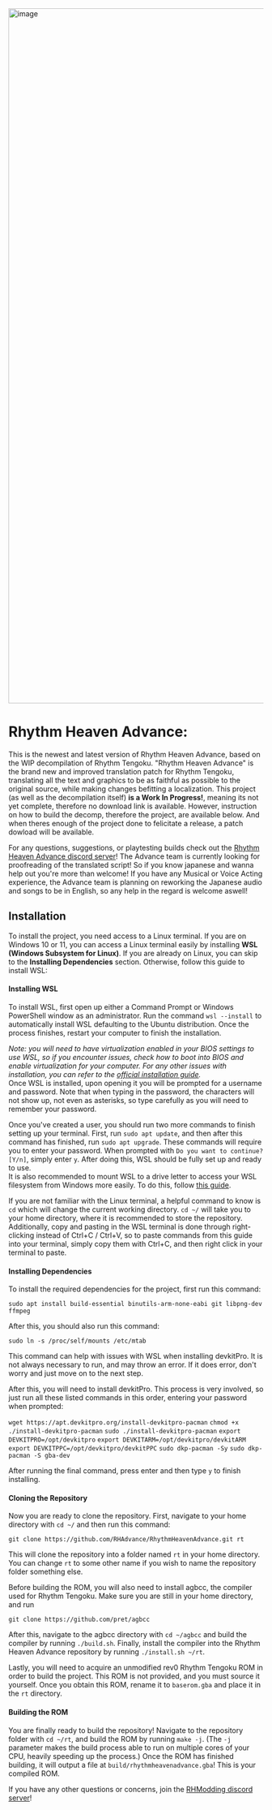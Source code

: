 
<img width="1535" height="1370" alt="image" src="https://github.com/user-attachments/assets/ffbfed42-a33c-4206-babf-9cfb250e39e8" />

# Rhythm Heaven Advance:
This is the newest and latest version of Rhythm Heaven Advance, based on the WIP decompilation of Rhythm Tengoku.
"Rhythm Heaven Advance" is the brand new and improved translation patch for Rhythm Tengoku, translating all the text and graphics to be as faithful as possible to the original source, while making changes befitting a localization.
This project (as well as the decompilation itself) **is a Work In Progress!**, meaning its not yet complete, therefore no download link is available.
However, instruction on how to build the decomp, therefore the project, are available below. And when theres enough of the project done to felicitate a release, a patch dowload will be available.

For any questions, suggestions, or playtesting builds check out the [Rhythm Heaven Advance discord server](https://discord.gg/8PET8w8PU8)!
The Advance team is currently looking for proofreading of the translated script!
So if you know japanese and wanna help out you're more than welcome!
If you have any Musical or Voice Acting experience, the Advance team is planning on reworking the Japanese audio and songs to be in English, so any help in the regard is welcome aswell!

## Installation

To install the project, you need access to a Linux terminal. If you are on Windows 10 or 11, you can access a Linux terminal easily by installing **WSL (Windows Subsystem for Linux)**. If you are already on Linux, you can skip to the **Installing Dependencies** section. Otherwise, follow this guide to install WSL:

#### Installing WSL

To install WSL, first open up either a Command Prompt or Windows PowerShell window as an administrator. Run the command `wsl --install` to automatically install WSL defaulting to the Ubuntu distribution. Once the process finishes, restart your computer to finish the installation.

*Note: you will need to have virtualization enabled in your BIOS settings to use WSL, so if you encounter issues, check how to boot into BIOS and enable virtualization for your computer. For any other issues with installation, you can refer to the [official installation guide](https://docs.microsoft.com/en-us/windows/wsl/install).*
<br>
Once WSL is installed, upon opening it you will be prompted for a username and password. Note that when typing in the password, the characters will not show up, not even as asterisks, so type carefully as you will need to remember your password.

Once you've created a user, you should run two more commands to finish setting up your terminal. First, run `sudo apt update`, and then after this command has finished, run `sudo apt upgrade`. These commands will require you to enter your password. When prompted with `Do you want to continue? [Y/n]`, simply enter `y`. After doing this, WSL should be fully set up and ready to use.
<br>
It is also recommended to mount WSL to a drive letter to access your WSL filesystem from Windows more easily. To do this, follow [this guide](https://github.com/HackerN64/HackerSM64/wiki/Mounting-WSL-to-Drive).

If you are not familiar with the Linux terminal, a helpful command to know is `cd` which will change the current working directory. `cd ~/` will take you to your home directory, where it is recommended to store the repository. Additionally, copy and pasting in the WSL terminal is done through right-clicking instead of Ctrl+C / Ctrl+V, so to paste commands from this guide into your terminal, simply copy them with Ctrl+C, and then right click in your terminal to paste.


#### Installing Dependencies

To install the required dependencies for the project, first run this command:

`sudo apt install build-essential binutils-arm-none-eabi git libpng-dev ffmpeg`

After this, you should also run this command:

`sudo ln -s /proc/self/mounts /etc/mtab`

This command can help with issues with WSL when installing devkitPro. It is not always necessary to run, and may throw an error. If it does error, don't worry and just move on to the next step.

After this, you will need to install devkitPro. This process is very involved, so just run all these listed commands in this order, entering your password when prompted:

`wget https://apt.devkitpro.org/install-devkitpro-pacman`
`chmod +x ./install-devkitpro-pacman`
`sudo ./install-devkitpro-pacman`
`export DEVKITPRO=/opt/devkitpro`
`export DEVKITARM=/opt/devkitpro/devkitARM`
`export DEVKITPPC=/opt/devkitpro/devkitPPC`
`sudo dkp-pacman -Sy`
`sudo dkp-pacman -S gba-dev`

After running the final command, press enter and then type `y` to finish installing.


#### Cloning the Repository

Now you are ready to clone the repository. First, navigate to your home directory with `cd ~/` and then run this command:

`git clone https://github.com/RHAdvance/RhythmHeavenAdvance.git rt`

This will clone the repository into a folder named `rt` in your home directory. You can change `rt` to some other name if you wish to name the repository folder something else.

Before building the ROM, you will also need to install agbcc, the compiler used for Rhythm Tengoku. Make sure you are still in your home directory, and run

`git clone https://github.com/pret/agbcc`

After this, navigate to the agbcc directory with `cd ~/agbcc` and build the compiler by running `./build.sh`. Finally, install the compiler into the Rhythm Heaven Advance repository by running `./install.sh ~/rt`.

Lastly, you will need to acquire an unmodified rev0 Rhythm Tengoku ROM in order to build the project. This ROM is not provided, and you must source it yourself. Once you obtain this ROM, rename it to `baserom.gba` and place it in the `rt` directory.


#### Building the ROM

You are finally ready to build the repository! Navigate to the repository folder with `cd ~/rt`, and build the ROM by running `make -j`. (The `-j` parameter makes the build process able to run on multiple cores of your CPU, heavily speeding up the process.) Once the ROM has finished building, it will output a file at `build/rhythmheavenadvance.gba`! This is your compiled ROM.

If you have any other questions or concerns, join the [RHModding discord server](https://discord.com/invite/ps4rq53)!

